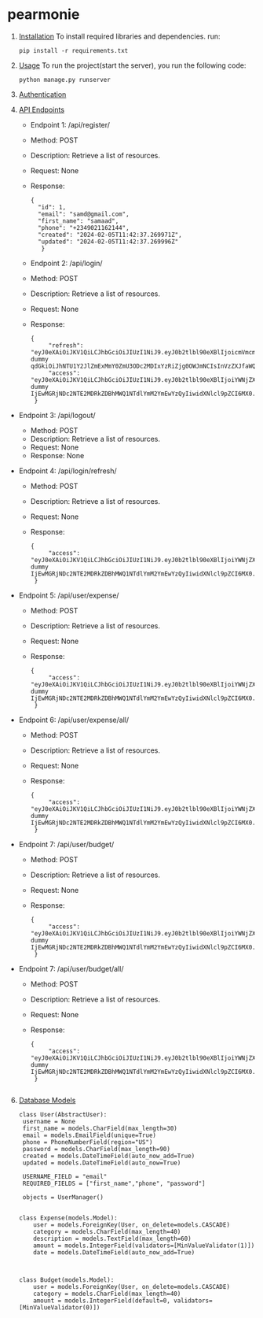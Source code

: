 # pearmonie


1. [Installation](#installation)
   To install required libraries and dependencies. run:
   ```
   pip install -r requirements.txt
   ```
2. [Usage](#usage)
   To run the project(start the server), you run the following code:
   ```
   python manage.py runserver
   ```
  
3. [Authentication](#authentication)
   

     
5. [API Endpoints](#api-endpoints)
   * Endpoint 1: /api/register/
   * Method: POST
   * Description: Retrieve a list of resources.
   * Request: None
   * Response:

     ```
     {
       "id": 1,
       "email": "samd@gmail.com",
       "first_name": "samaad",
       "phone": "+2349021162144",
       "created": "2024-02-05T11:42:37.269971Z",
       "updated": "2024-02-05T11:42:37.269996Z"
        }
     ```

   * Endpoint 2: /api/login/
   * Method: POST
   * Description: Retrieve a list of resources.
   * Request: None
   * Response:

     ```
     {
          "refresh": "eyJ0eXAiOiJKV1QiLCJhbGciOiJIUzI1NiJ9.eyJ0b2tlbl90eXBlIjoicmVmcmVzaCIsImV4cCI6MTcwNzc0MjA0NiwiaWF0IjoxNzA3MTM3MjQ2LCJ dummy qdGkiOiJhNTU1Y2JlZmExMmY0ZmU3ODc2MDIxYzRiZjg0OWJmNCIsInVzZXJfaWQiOjF9.wFY2h1WZTiSqogGi1s7WyJ0BM4WhoAxVFXL86ovPVyk",
          "access": "eyJ0eXAiOiJKV1QiLCJhbGciOiJIUzI1NiJ9.eyJ0b2tlbl90eXBlIjoiYWNjZXNzIiwiZXhwIjoxNzA3Mzk2NDQ2LCJpYXQiOjE3MDcxMzcyNDYsImp0aSI6 dummy IjEwMGRjNDc2NTE2MDRkZDBhMWQ1NTdlYmM2YmEwYzQyIiwidXNlcl9pZCI6MX0.m169D0RoesCZMjrOMWoIYvIv6b5iw_ySUygU1Bd_hQY"
      }
     ```


 * Endpoint 3: /api/logout/
   * Method: POST
   * Description: Retrieve a list of resources.
   * Request: None
   * Response: None


 * Endpoint 4: /api/login/refresh/
   * Method: POST
   * Description: Retrieve a list of resources.
   * Request: None
   * Response:

     ```
     {
          "access": "eyJ0eXAiOiJKV1QiLCJhbGciOiJIUzI1NiJ9.eyJ0b2tlbl90eXBlIjoiYWNjZXNzIiwiZXhwIjoxNzA3Mzk2NDQ2LCJpYXQiOjE3MDcxMzcyNDYsImp0aSI6 dummy IjEwMGRjNDc2NTE2MDRkZDBhMWQ1NTdlYmM2YmEwYzQyIiwidXNlcl9pZCI6MX0.m169D0RoesCZMjrOMWoIYvIv6b5iw_ySUygU1Bd_hQY"
      }
     ```

* Endpoint 5: /api/user/expense/
   * Method: POST
   * Description: Retrieve a list of resources.
   * Request: None
   * Response:

     ```
     {
          "access": "eyJ0eXAiOiJKV1QiLCJhbGciOiJIUzI1NiJ9.eyJ0b2tlbl90eXBlIjoiYWNjZXNzIiwiZXhwIjoxNzA3Mzk2NDQ2LCJpYXQiOjE3MDcxMzcyNDYsImp0aSI6 dummy IjEwMGRjNDc2NTE2MDRkZDBhMWQ1NTdlYmM2YmEwYzQyIiwidXNlcl9pZCI6MX0.m169D0RoesCZMjrOMWoIYvIv6b5iw_ySUygU1Bd_hQY"
      }
     ```
     
 * Endpoint 6: /api/user/expense/all/
   * Method: POST
   * Description: Retrieve a list of resources.
   * Request: None
   * Response:

     ```
     {
          "access": "eyJ0eXAiOiJKV1QiLCJhbGciOiJIUzI1NiJ9.eyJ0b2tlbl90eXBlIjoiYWNjZXNzIiwiZXhwIjoxNzA3Mzk2NDQ2LCJpYXQiOjE3MDcxMzcyNDYsImp0aSI6 dummy IjEwMGRjNDc2NTE2MDRkZDBhMWQ1NTdlYmM2YmEwYzQyIiwidXNlcl9pZCI6MX0.m169D0RoesCZMjrOMWoIYvIv6b5iw_ySUygU1Bd_hQY"
      } 
     
 * Endpoint 7: /api/user/budget/
   * Method: POST
   * Description: Retrieve a list of resources.
   * Request: None
   * Response:

     ```
     {
          "access": "eyJ0eXAiOiJKV1QiLCJhbGciOiJIUzI1NiJ9.eyJ0b2tlbl90eXBlIjoiYWNjZXNzIiwiZXhwIjoxNzA3Mzk2NDQ2LCJpYXQiOjE3MDcxMzcyNDYsImp0aSI6 dummy IjEwMGRjNDc2NTE2MDRkZDBhMWQ1NTdlYmM2YmEwYzQyIiwidXNlcl9pZCI6MX0.m169D0RoesCZMjrOMWoIYvIv6b5iw_ySUygU1Bd_hQY"
      }
 * Endpoint 7: /api/user/budget/all/
   * Method: POST
   * Description: Retrieve a list of resources.
   * Request: None
   * Response:

     ```
     {
          "access": "eyJ0eXAiOiJKV1QiLCJhbGciOiJIUzI1NiJ9.eyJ0b2tlbl90eXBlIjoiYWNjZXNzIiwiZXhwIjoxNzA3Mzk2NDQ2LCJpYXQiOjE3MDcxMzcyNDYsImp0aSI6 dummy IjEwMGRjNDc2NTE2MDRkZDBhMWQ1NTdlYmM2YmEwYzQyIiwidXNlcl9pZCI6MX0.m169D0RoesCZMjrOMWoIYvIv6b5iw_ySUygU1Bd_hQY"
      }
   ```

6. [Database Models](#database-models)
   
   ```
   class User(AbstractUser):
    username = None
    first_name = models.CharField(max_length=30)
    email = models.EmailField(unique=True)
    phone = PhoneNumberField(region="US")
    password = models.CharField(max_length=90)
    created = models.DateTimeField(auto_now_add=True)
    updated = models.DateTimeField(auto_now=True)

    USERNAME_FIELD = "email"
    REQUIRED_FIELDS = ["first_name","phone", "password"]

    objects = UserManager()
       
   
   class Expense(models.Model):
       user = models.ForeignKey(User, on_delete=models.CASCADE)
       category = models.CharField(max_length=40)
       description = models.TextField(max_length=60)
       amount = models.IntegerField(validators=[MinValueValidator(1)])
       date = models.DateTimeField(auto_now_add=True)
       
   
   
   class Budget(models.Model):
       user = models.ForeignKey(User, on_delete=models.CASCADE)
       category = models.CharField(max_length=40)
       amount = models.IntegerField(default=0, validators=[MinValueValidator(0)])
   ```
       
